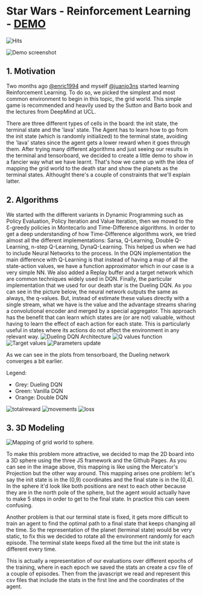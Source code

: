 # Star Wars - Reinforcement Learning - [DEMO](https://juanjo3ns.github.io/starwarsRL/)
![Hits](https://hitcounter.pythonanywhere.com/count/tag.svg?url=https%3A%2F%2Fgithub.com%2Fjuanjo3ns%2FstarwarsRL)

  ![Demo screenshot](https://user-images.githubusercontent.com/16901615/58427541-32fbdb80-80a0-11e9-9c91-bbee5a78d664.png)


##  1. Motivation
Two months ago [@enric1994](https://github.com/enric1994) and myself [@juanjo3ns](https://github.com/juanjo3ns) started learning Reinforcement Learning. To do so, we picked the simplest and most common environment to begin in this topic, the grid world. This simple game is recommended and heavily used by the Sutton and Barto book and the lectures from DeepMind at UCL. 

There are three different types of cells in the board: the init state, the terminal state and the 'lava' state. The Agent has to learn how to go from the init state (which is randomly initialized) to the terminal state, avoiding the 'lava' states since the agent gets a lower reward when it goes through them. After trying many different algorithms and just seeing our results in the terminal and tensorboard, we decided to create a little demo to show in a fancier way what we have learnt. That's how we came up with the idea of mapping the grid world to the death star and show the planets as the terminal states. Althought there's a couple of constraints that we'll explain latter.



##  2. Algorithms
We started with the different variants in Dynamic Programming such as Policy Evaluation, Policy Iteration and Value Iteration, then we moved to the Ɛ-greedy policies in Montecarlo and Time-Difference algorithms. In order to get a deep understanding of how Time-Difference algorithms work, we tried almost all the different implementations: Sarsa, Q-Learning, Double Q-Learning, n-step Q-Learning, DynaQ-Learning. This helped us when we had to include Neural Networks to the process. In the DQN implementation the main difference with Q-Learning is that instead of having a map of all the state-action values, we have a function approximator which in our case is a very simple NN. We also added a Replay buffer and a target network which are common techniques widely used in DQN. Finally, the particular implementation that we used for our death star is the Dueling DQN. As you can see in the picture below, the neural network outputs the same as always, the q-values. But, instead of estimate these values directly with a single stream, what we have is the value and the advantage streams sharing a convolutional encoder and merged by a special aggregator. This approach has the benefit that can learn which states are (or are not) valuable, without having to learn the effect of each action for each state. This is particularly useful in states where its actions do not affect the environment in any relevant way.
![Dueling DQN Architecture](https://user-images.githubusercontent.com/16901615/58418557-574bbe00-8088-11e9-879a-3bc37e7e841b.png)
![Q values function](https://user-images.githubusercontent.com/16901615/58418568-5dda3580-8088-11e9-8c85-5c5708826f41.png)
![Target values](https://user-images.githubusercontent.com/16901615/58425154-69822800-8099-11e9-8f82-cc3ffd3483bd.png)
![Parameters update](https://user-images.githubusercontent.com/16901615/58425598-78b5a580-809a-11e9-928e-e564cec197b2.png)


As we can see in the plots from tensorboard, the Dueling network converges a bit earlier.

Legend:
* Grey: Dueling DQN
* Green: Vanilla DQN
* Orange: Double DQN

![totalreward](https://user-images.githubusercontent.com/16901615/58426311-60df2100-809c-11e9-95e0-a560c7914880.png)
![movements](https://user-images.githubusercontent.com/16901615/58426309-60df2100-809c-11e9-9f6c-b5991426fe38.png)
![loss](https://user-images.githubusercontent.com/16901615/58426308-60df2100-809c-11e9-9d9b-04d7b212ca88.png)



##  3. 3D Modeling
![Mapping of grid world to sphere.](https://user-images.githubusercontent.com/16901615/58416457-edc8b100-8081-11e9-8737-a19ea921cd8d.png)

To make this problem more attractive, we decided to map the 2D board into a 3D sphere using the three JS framework and the Github Pages. As you can see in the image above, this mapping is like using the Mercator's Projection but the other way around. This mapping arises one problem: let's say the init state is in the (0,9) coordinates and the final state is in the (0,4). In the sphere it'd look like both positions are next to each other because they are in the north pole of the sphere, but the agent would actually have to make 5 steps in order to get to the final state. In practice this can seem confusing. 

Another problem is that our terminal state is fixed, it gets more difficult to train an agent to find the optimal path to a final state that keeps changing all the time. So the representation of the planet (terminal state) would be very static, to fix this we decided to rotate all the environment randomly for each episode. The terminal state keeps fixed all the time but the init state is different every time. 

This is actually a representation of our evaluations over different epochs of the training, where in each epoch we saved the stats an create a csv file of a couple of episodes. Then from the javascript we read and represent this csv files that include the stats in the first line and the coordinates of the agent.
